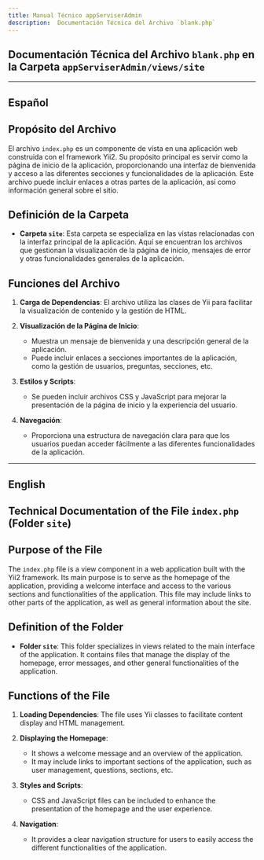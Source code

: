```yaml
---
title: Manual Técnico appServiserAdmin
description:  Documentación Técnica del Archivo `blank.php`
---
```


## Documentación Técnica del Archivo `blank.php` en la Carpeta `appServiserAdmin/views/site`

---

## Español

## Propósito del Archivo
El archivo `index.php` es un componente de vista en una aplicación web construida con el framework Yii2. Su propósito principal es servir como la página de inicio de la aplicación, proporcionando una interfaz de bienvenida y acceso a las diferentes secciones y funcionalidades de la aplicación. Este archivo puede incluir enlaces a otras partes de la aplicación, así como información general sobre el sitio.

## Definición de la Carpeta
- **Carpeta `site`**: Esta carpeta se especializa en las vistas relacionadas con la interfaz principal de la aplicación. Aquí se encuentran los archivos que gestionan la visualización de la página de inicio, mensajes de error y otras funcionalidades generales de la aplicación.

## Funciones del Archivo
1. **Carga de Dependencias**: El archivo utiliza las clases de Yii para facilitar la visualización de contenido y la gestión de HTML.
  
2. **Visualización de la Página de Inicio**: 
   - Muestra un mensaje de bienvenida y una descripción general de la aplicación.
   - Puede incluir enlaces a secciones importantes de la aplicación, como la gestión de usuarios, preguntas, secciones, etc.

3. **Estilos y Scripts**: 
   - Se pueden incluir archivos CSS y JavaScript para mejorar la presentación de la página de inicio y la experiencia del usuario.

4. **Navegación**: 
   - Proporciona una estructura de navegación clara para que los usuarios puedan acceder fácilmente a las diferentes funcionalidades de la aplicación.

---

## English

## Technical Documentation of the File `index.php` (Folder `site`)

## Purpose of the File
The `index.php` file is a view component in a web application built with the Yii2 framework. Its main purpose is to serve as the homepage of the application, providing a welcome interface and access to the various sections and functionalities of the application. This file may include links to other parts of the application, as well as general information about the site.

## Definition of the Folder
- **Folder `site`**: This folder specializes in views related to the main interface of the application. It contains files that manage the display of the homepage, error messages, and other general functionalities of the application.

## Functions of the File
1. **Loading Dependencies**: The file uses Yii classes to facilitate content display and HTML management.
  
2. **Displaying the Homepage**: 
   - It shows a welcome message and an overview of the application.
   - It may include links to important sections of the application, such as user management, questions, sections, etc.

3. **Styles and Scripts**: 
   - CSS and JavaScript files can be included to enhance the presentation of the homepage and the user experience.

4. **Navigation**: 
   - It provides a clear navigation structure for users to easily access the different functionalities of the application.